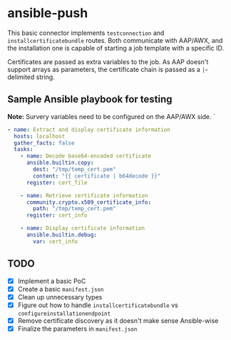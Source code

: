 # ansible-push
This basic connector implements `testconnection` and `installcertificatebundle` routes. Both communicate with AAP/AWX, and the installation one is capable of starting a job template with a specific ID.

Certificates are passed as extra variables to the job. As AAP doesn't support arrays as parameters, the certificate chain is passed as a `|`-delimited string.

## Sample Ansible playbook for testing
**Note:** Survery variables need to be configured on the AAP/AWX side.
`
```yaml
- name: Extract and display certificate information
  hosts: localhost
  gather_facts: false
  tasks:
    - name: Decode base64-encoded certificate
      ansible.builtin.copy:
        dest: "/tmp/temp_cert.pem"
        content: "{{ certificate | b64decode }}"
      register: cert_file

    - name: Retrieve certificate information
      community.crypto.x509_certificate_info:
        path: "/tmp/temp_cert.pem"
      register: cert_info

    - name: Display certificate information
      ansible.builtin.debug:
        var: cert_info
```
## TODO
- [x] Implement a basic PoC
- [x] Create a basic `manifest.json`
- [x] Clean up unnecessary types
- [x] Figure out how to handle `installcertificatebundle` vs `configureinstallationendpoint`
- [x] Remove certificate discovery as it doesn't make sense Ansible-wise
- [x] Finalize the parameters in `manifest.json`

